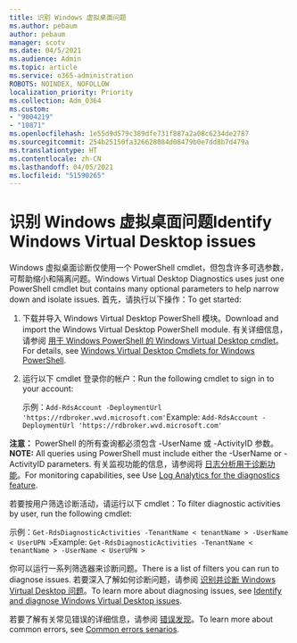 ```yaml
---
title: 识别 Windows 虚拟桌面问题
ms.author: pebaum
author: pebaum
manager: scotv
ms.date: 04/5/2021
ms.audience: Admin
ms.topic: article
ms.service: o365-administration
ROBOTS: NOINDEX, NOFOLLOW
localization_priority: Priority
ms.collection: Adm_O364
ms.custom:
- "9004219"
- "10871"
ms.openlocfilehash: 1e55d9d579c389dfe731f887a2a08c6234de2787
ms.sourcegitcommit: 254b25150fa326628084d08479b0e7dd8b7d479a
ms.translationtype: HT
ms.contentlocale: zh-CN
ms.lasthandoff: 04/05/2021
ms.locfileid: "51590265"
---
```

# <a name="identify-windows-virtual-desktop-issues"></a><span data-ttu-id="95fc9-102">识别 Windows 虚拟桌面问题</span><span class="sxs-lookup"><span data-stu-id="95fc9-102">Identify Windows Virtual Desktop issues</span></span>

<span data-ttu-id="95fc9-103">Windows 虚拟桌面诊断仅使用一个 PowerShell cmdlet，但包含许多可选参数，可帮助缩小和隔离问题。</span><span class="sxs-lookup"><span data-stu-id="95fc9-103">Windows Virtual Desktop Diagnostics uses just one PowerShell cmdlet but contains many optional parameters to help narrow down and isolate issues.</span></span> <span data-ttu-id="95fc9-104">首先，请执行以下操作：</span><span class="sxs-lookup"><span data-stu-id="95fc9-104">To get started:</span></span> 

1. <span data-ttu-id="95fc9-105">下载并导入 Windows Virtual Desktop PowerShell 模块。</span><span class="sxs-lookup"><span data-stu-id="95fc9-105">Download and import the Windows Virtual Desktop PowerShell module.</span></span> <span data-ttu-id="95fc9-106">有关详细信息，请参阅 [用于 Windows PowerShell 的 Windows Virtual Desktop cmdlet](https://docs.microsoft.com/powershell/windows-virtual-desktop/overview)。</span><span class="sxs-lookup"><span data-stu-id="95fc9-106">For details, see [Windows Virtual Desktop Cmdlets for Windows PowerShell](https://docs.microsoft.com/powershell/windows-virtual-desktop/overview).</span></span>

1. <span data-ttu-id="95fc9-107">运行以下 cmdlet 登录你的帐户：</span><span class="sxs-lookup"><span data-stu-id="95fc9-107">Run the following cmdlet to sign in to your account:</span></span>
    
    <span data-ttu-id="95fc9-108">示例：`Add-RdsAccount -DeploymentUrl 'https://rdbroker.wvd.microsoft.com'`</span><span class="sxs-lookup"><span data-stu-id="95fc9-108">Example: `Add-RdsAccount -DeploymentUrl 'https://rdbroker.wvd.microsoft.com'`</span></span>

<span data-ttu-id="95fc9-109">**注意：** PowerShell 的所有查询都必须包含 -UserName 或 -ActivityID 参数。</span><span class="sxs-lookup"><span data-stu-id="95fc9-109">**NOTE:** All queries using PowerShell must include either the -UserName or -ActivityID parameters.</span></span> <span data-ttu-id="95fc9-110">有关监视功能的信息，请参阅将 [日志分析用于诊断功能](https://go.microsoft.com/fwlink/?linkid=2126847)。</span><span class="sxs-lookup"><span data-stu-id="95fc9-110">For monitoring capabilities, see Use [Log Analytics for the diagnostics feature](https://go.microsoft.com/fwlink/?linkid=2126847).</span></span>

<span data-ttu-id="95fc9-111">若要按用户筛选诊断活动，请运行以下 cmdlet：</span><span class="sxs-lookup"><span data-stu-id="95fc9-111">To filter diagnostic activities by user, run the following cmdlet:</span></span>

<span data-ttu-id="95fc9-112">示例：`Get-RdsDiagnosticActivities -TenantName < tenantName > -UserName < UserUPN >`</span><span class="sxs-lookup"><span data-stu-id="95fc9-112">Example: `Get-RdsDiagnosticActivities -TenantName < tenantName > -UserName < UserUPN >`</span></span>

<span data-ttu-id="95fc9-113">你可以运行一系列筛选器来诊断问题。</span><span class="sxs-lookup"><span data-stu-id="95fc9-113">There is a list of filters you can run to diagnose issues.</span></span> <span data-ttu-id="95fc9-114">若要深入了解如何诊断问题，请参阅 [识别并诊断 Windows Virtual Desktop 问题](https://docs.microsoft.com/azure/virtual-desktop/diagnostics-role-service#diagnose-issues-with-powershell)。</span><span class="sxs-lookup"><span data-stu-id="95fc9-114">To learn more about diagnosing issues, see [Identify and diagnose Windows Virtual Desktop issues](https://docs.microsoft.com/azure/virtual-desktop/diagnostics-role-service#diagnose-issues-with-powershell).</span></span>

<span data-ttu-id="95fc9-115">若要了解有关常见错误的详细信息，请参阅 [错误发现](https://docs.microsoft.com/azure/virtual-desktop/diagnostics-role-service#common-error-scenarios)。</span><span class="sxs-lookup"><span data-stu-id="95fc9-115">To learn more about common errors, see [Common errors senarios](https://docs.microsoft.com/azure/virtual-desktop/diagnostics-role-service#common-error-scenarios).</span></span>

